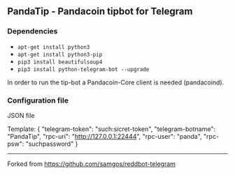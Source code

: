 ## PandaTip - Pandacoin tipbot for Telegram
 
### Dependencies 

* `apt-get install python3`
* `apt-get install python3-pip`
* `pip3 install beautifulsoup4`
* `pip3 install python-telegram-bot --upgrade`


In order to run the tip-bot a Pandacoin-Core client is needed (pandacoind). 

### Configuration file

JSON file

Template:
    {
    	"telegram-token": "such:sicret-token",
    	"telegram-botname": "PandaTip",
    	"rpc-uri": "http://127.0.0.1:22444",
    	"rpc-user": "panda",
    	"rpc-psw": "suchpassword"
    }

---

Forked from https://github.com/samgos/reddbot-telegram
